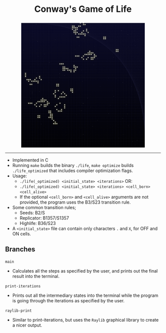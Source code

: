 # <p align="center">Conway's Game of Life</p>
<p align="center">
	<img src="./img/raylib.png" width="400" alt="gameoflife-raylib" />
</p>

---

- Implemented in C
- Running `make` builds the binary `./life`, `make optimize` builds `./life_optimized` that includes compiler optimization flags.
- Usage:
	- `./life(_optimized) <initial_state> <iterations>` OR:
	- `./life(_optimized) <initial_state> <iterations> <cell_born> <cell_alive>`
	- If the optional `<cell_born>` and `<cell_alive>` arguments are not provided, the program uses the B3/S23 transition rule.
- Some common transition rules;
	- Seeds: B2/S
	- Replicator: B1357/S1357
	- Highlife: B36/S23
- A `<initial_state>` file can contain only characters `.` and `X`, for OFF and ON cells.

## Branches
`main`
- Calculates all the steps as specified by the user, and prints out the final result into the terminal.

`print-iterations`
- Prints out all the intermediary states into the terminal while the program is going through the iterations as specified by the user.

`raylib-print`
- Similar to print-iterations, but uses the `Raylib` graphical library to create a nicer output.
